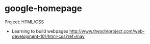 # google-homepage


Project: HTML/CSS
- Learning to build webpages
http://www.theodinproject.com/web-development-101/html-css?ref=lnav
